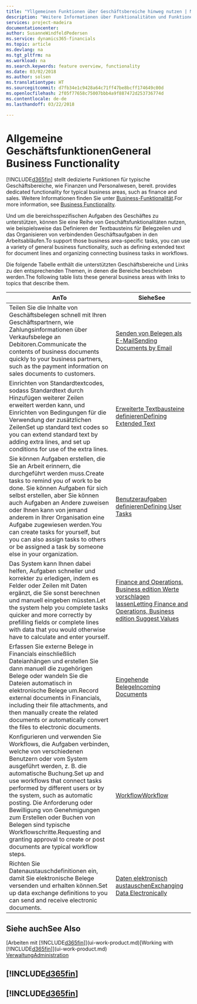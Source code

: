 ```yaml
---
title: "Yllgemeinen Funktionen über Geschäftsbereiche hinweg nutzen | Microsoft Docs"
description: "Weitere Informationen über Funktionalitäten und Funktionen, die über Geschäftsbereiche hinweg in Finance and Operations, Business edition verwendet werden."
services: project-madeira
documentationcenter: 
author: SusanneWindfeldPedersen
ms.service: dynamics365-financials
ms.topic: article
ms.devlang: na
ms.tgt_pltfrm: na
ms.workload: na
ms.search.keywords: feature overview, functionality
ms.date: 03/02/2018
ms.author: solsen
ms.translationtype: HT
ms.sourcegitcommit: d7fb34e1c9428a64c71ff47be8bcff174649c00d
ms.openlocfilehash: 2f05f77658c75007bbb4a9f887472d253736774d
ms.contentlocale: de-de
ms.lasthandoff: 03/22/2018

---
```

# <a name="general-business-functionality"></a><span data-ttu-id="f68be-103">Allgemeine Geschäftsfunktionen</span><span class="sxs-lookup"><span data-stu-id="f68be-103">General Business Functionality</span></span>
[!INCLUDE[d365fin](includes/d365fin_md.md)]<span data-ttu-id="f68be-104"> stellt dedizierte Funktionen für typische Geschäftsbereiche, wie Finanzen und Personalwesen, bereit.</span><span class="sxs-lookup"><span data-stu-id="f68be-104"> provides dedicated functionality for typical business areas, such as finance and sales.</span></span> <span data-ttu-id="f68be-105">Weitere Informationen finden Sie unter [Business-Funktionalität](madeira-business-functionality.md).</span><span class="sxs-lookup"><span data-stu-id="f68be-105">For more information, see [Business Functionality](madeira-business-functionality.md).</span></span>

<span data-ttu-id="f68be-106">Und um die bereichsspezifischen Aufgaben des Geschäftes zu unterstützen, können Sie eine Reihe von Geschäftsfunktionalitäten nutzen, wie beispielsweise das Definieren der Textbausteins für Belegzeilen und das Organisieren von verbindenden Geschäftsaufgaben in den Arbeitsabläufen.</span><span class="sxs-lookup"><span data-stu-id="f68be-106">To support those business area-specific tasks, you can use a variety of general business functionality, such as defining extended text for document lines and organizing connecting business tasks in workflows.</span></span>

<span data-ttu-id="f68be-107">Die folgende Tabelle enthält die unterstützten Geschäftsbereiche und Links zu den entsprechenden Themen, in denen die Bereiche beschrieben werden.</span><span class="sxs-lookup"><span data-stu-id="f68be-107">The following table lists these general business areas with links to topics that describe them.</span></span>

| <span data-ttu-id="f68be-108">An</span><span class="sxs-lookup"><span data-stu-id="f68be-108">To</span></span> | <span data-ttu-id="f68be-109">Siehe</span><span class="sxs-lookup"><span data-stu-id="f68be-109">See</span></span> |
| --- | --- |
| <span data-ttu-id="f68be-110">Teilen Sie die Inhalte von Geschäftsbelegen schnell mit Ihren Geschäftspartnern, wie Zahlungsinformationen über Verkaufsbelege an Debitoren.</span><span class="sxs-lookup"><span data-stu-id="f68be-110">Communicate the contents of business documents quickly to your business partners, such as the payment information on sales documents to customers.</span></span> |[<span data-ttu-id="f68be-111">Senden von Belegen als E-Mail</span><span class="sxs-lookup"><span data-stu-id="f68be-111">Sending Documents by Email</span></span>](ui-how-send-documents-email.md) |
| <span data-ttu-id="f68be-112">Einrichten von Standardtextcodes, sodass Standardtext durch Hinzufügen weiterer Zeilen erweitert werden kann, und Einrichten von Bedingungen für die Verwendung der zusätzlichen Zeilen</span><span class="sxs-lookup"><span data-stu-id="f68be-112">Set up standard text codes so you can extend standard text by adding extra lines, and set up conditions for use of the extra lines.</span></span> |[<span data-ttu-id="f68be-113">Erweiterte Textbausteine definieren</span><span class="sxs-lookup"><span data-stu-id="f68be-113">Defining Extended Text</span></span>](ui-how-define-ext-text.md) |
|<span data-ttu-id="f68be-114">Sie können Aufgaben erstellen, die Sie an Arbeit erinnern, die durchgeführt werden muss.</span><span class="sxs-lookup"><span data-stu-id="f68be-114">Create tasks to remind you of work to be done.</span></span> <span data-ttu-id="f68be-115">Sie können Aufgaben für sich selbst erstellen, aber Sie können auch Aufgaben an Andere zuweisen oder Ihnen kann von jemand anderem in Ihrer Organisation eine Aufgabe zugewiesen werden.</span><span class="sxs-lookup"><span data-stu-id="f68be-115">You can create tasks for yourself, but you can also assign tasks to others or be assigned a task by someone else in your organization.</span></span>|[<span data-ttu-id="f68be-116">Benutzeraufgaben definieren</span><span class="sxs-lookup"><span data-stu-id="f68be-116">Defining User Tasks</span></span>](across-user-tasks.md)|
|<span data-ttu-id="f68be-117">Das System kann Ihnen dabei helfen, Aufgaben schneller und korrekter zu erledigen, indem es Felder oder Zeilen mit Daten ergänzt, die Sie sonst berechnen und manuell eingeben müssten.</span><span class="sxs-lookup"><span data-stu-id="f68be-117">Let the system help you complete tasks quicker and more correctly by prefilling fields or complete lines with data that you would otherwise have to calculate and enter yourself.</span></span>|[<span data-ttu-id="f68be-118"> Finance and Operations, Business edition Werte vorschlagen lassen</span><span class="sxs-lookup"><span data-stu-id="f68be-118">Letting Finance and Operations, Business edition Suggest Values</span></span>](ui-let-system-suggest-values.md)|
|<span data-ttu-id="f68be-119">Erfassen Sie externe Belege in Financials einschließlich Dateianhängen und erstellen Sie dann manuell die zugehörigen Belege oder wandeln Sie die Dateien automatisch in elektronische Belege um.</span><span class="sxs-lookup"><span data-stu-id="f68be-119">Record external documents in Financials, including their file attachments, and then manually create the related documents or automatically convert the files to electronic documents.</span></span>|[<span data-ttu-id="f68be-120">Eingehende Belege</span><span class="sxs-lookup"><span data-stu-id="f68be-120">Incoming Documents</span></span>](across-income-documents.md)|
|<span data-ttu-id="f68be-121">Konfigurieren und verwenden Sie Workflows, die Aufgaben verbinden, welche von verschiedenen Benutzern oder vom System ausgeführt werden, z. B. die automatische Buchung.</span><span class="sxs-lookup"><span data-stu-id="f68be-121">Set up and use workflows that connect tasks performed by different users or by the system, such as automatic posting.</span></span> <span data-ttu-id="f68be-122">Die Anforderung oder Bewilligung von Genehmigungen zum Erstellen oder Buchen von Belegen sind typische Workflowschritte.</span><span class="sxs-lookup"><span data-stu-id="f68be-122">Requesting and granting approval to create or post documents are typical workflow steps.</span></span>|[<span data-ttu-id="f68be-123">Workflow</span><span class="sxs-lookup"><span data-stu-id="f68be-123">Workflow</span></span>](across-workflow.md)|
| <span data-ttu-id="f68be-124">Richten Sie Datenaustauschdefinitionen ein, damit Sie elektronische Belege versenden und erhalten können.</span><span class="sxs-lookup"><span data-stu-id="f68be-124">Set up data exchange definitions to you can send and receive electronic documents.</span></span> |[<span data-ttu-id="f68be-125">Daten elektronisch austauschen</span><span class="sxs-lookup"><span data-stu-id="f68be-125">Exchanging Data Electronically</span></span>](across-data-exchange.md) |

## <a name="see-also"></a><span data-ttu-id="f68be-126">Siehe auch</span><span class="sxs-lookup"><span data-stu-id="f68be-126">See Also</span></span>
<span data-ttu-id="f68be-127">[Arbeiten mit [!INCLUDE[d365fin](includes/d365fin_md.md)]](ui-work-product.md)</span><span class="sxs-lookup"><span data-stu-id="f68be-127">[Working with [!INCLUDE[d365fin](includes/d365fin_md.md)]](ui-work-product.md)</span></span>  
[<span data-ttu-id="f68be-128">Verwaltung</span><span class="sxs-lookup"><span data-stu-id="f68be-128">Administration</span></span>](admin-setup-and-administration.md)

## [!INCLUDE[d365fin](includes/free_trial_md.md)]  
## [!INCLUDE[d365fin](includes/training_link_md.md)]

